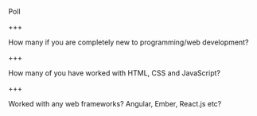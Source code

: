 Poll

+++

<i class="fa fa-question-circle"></i> How many if you are completely new to programming/web development?

+++

<i class="fa fa-question-circle"></i> How many of you have worked with HTML, CSS and JavaScript?

+++

<i class="fa fa-question-circle"></i> Worked with any web frameworks? Angular, Ember, React.js etc?
